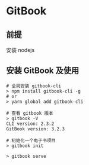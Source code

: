 # GitBook

## 前提

安装 nodejs

## 安装 GitBook 及使用

```shell
# 全局安装 gitbook-cli
> npm install gitbook-cli -g
# or
> yarn global add gitbook-cli

# 查看 gitbook 版本
> gitbook -V
CLI version: 2.3.2
GitBook version: 3.2.3

# 初始化一个电子书项目
> gitbook init

> gitbook serve
```

